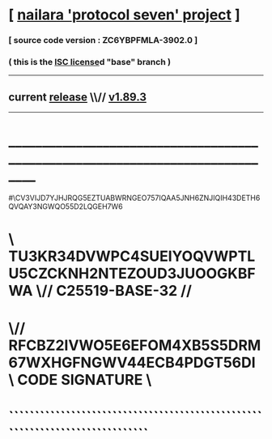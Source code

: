 
# [ [nailara 'protocol seven' project](http://nailara.network/) ]

### [ source code version : ZC6YBPFMLA-3902.0 ]

### ( this is the [ISC license](license)d "base" branch )
---
## current [release](https://github.com/nailara-technologies/protocol-7/releases) \\\\// [v1.89.3](https://github.com/nailara-technologies/protocol-7/releases/tag/v1.89.3)
---
# ______________________________________________________________________________
#\\CV3VIJD7YJHJRQG5EZTUABWRNGEO757IQAA5JNH6ZNJIQIH43DETH6QVQAY3NGWQO55D2LQGEH7W6
# \\ TU3KR34DVWPC4SUEIYOQVWPTLU5CZCKNH2NTEZOUD3JUOOGKBFWA \\// C25519-BASE-32 //
#  \\// RFCBZ2IVWO5E6EFOM4XB5S5DRM67WXHGFNGWV44ECB4PDGT56DI \\ CODE SIGNATURE \\
#   ````````````````````````````````````````````````````````````````````````````
